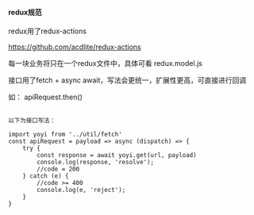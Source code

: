 



#### redux规范

redux用了redux-actions

https://github.com/acdlite/redux-actions

每一块业务将只在一个redux文件中，具体可看 redux.model.js

接口用了fetch + async await，写法会更统一，扩展性更高，可直接进行回调

如： apiRequest.then()

```

以下为接口写法：

import yoyi from '../util/fetch'
const apiRequest = payload => async (dispatch) => {
    try {
        const response = await yoyi.get(url, payload)
        console.log(response, 'resolve');
        //code = 200
    } catch (e) {
        //code >= 400
        console.log(e, 'reject');
    }
}

```
